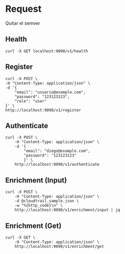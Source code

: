 # Request

Quitar el semver

## Health

    curl -X GET localhost:9090/v1/health

## Register

    curl -X POST \
    -H "Content-Type: application/json" \
    -d '{
        "email": "usuario@example.com",
        "password": "123123123",
        "role": "user"
    }' \
    http://localhost:9090/v1/register

## Authenticate

    curl -X POST \
        -H "Content-Type: application/json" \
        -d '{
            "email": "diego@example.com",
            "password": "123123123"
            }' \
        http://localhost:9090/v1/authenticate


## Enrichment (Input)

    curl -X POST \
        -H "Content-Type: application/json" \
        -d @cloudtrail_sample.json \
        -w "%{http_code}\n" \
        http://localhost:9090/v1/enrichment/input | jq


## Enrichment (Get)

    curl -X GET \
        -H "Content-Type: application/json" \
        http://localhost:9090/v1/enrichment/get


